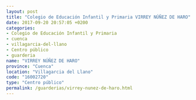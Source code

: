 ```yaml
---
layout: post
title: "Colegio de Educación Infantil y Primaria VIRREY NÚÑEZ DE HARO"
date: 2017-09-20 20:57:05 +0200
categories:
- Colegio de Educación Infantil y Primaria
- cuenca
- villagarcia-del-llano
- Centro público
- guarderia
name: "VIRREY NÚÑEZ DE HARO"
province: "Cuenca"
location: "Villagarcia del Llano"
code: "16002720"
type: "Centro público"
permalink: /guarderias/virrey-nunez-de-haro.html
---
```

